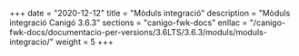 +++
date        = "2020-12-12"
title       = "Mòduls integració"
description = "Mòduls integració Canigó 3.6.3"
sections    = "canigo-fwk-docs"
enllac		= "/canigo-fwk-docs/documentacio-per-versions/3.6LTS/3.6.3/moduls/moduls-integracio/"
weight		= 5
+++
